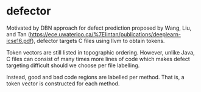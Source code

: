 # defector

Motivated by DBN approach for defect prediction proposed by Wang, Liu, and Tan (https://ece.uwaterloo.ca/%7Elintan/publications/deeplearn-icse16.pdf), defector targets C files using llvm to obtain tokens.

Token vectors are still listed in topographic ordering. However, unlike Java, C files can consist of many times more lines of code which makes defect targeting difficult should we choose per file labelling.

Instead, good and bad code regions are labelled per method. That is, a token vector is constructed for each method.
